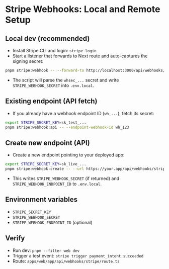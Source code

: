 # Stripe Webhooks: Local and Remote Setup

## Local dev (recommended)
- Install Stripe CLI and login: `stripe login`
- Start a listener that forwards to Next route and auto-captures the signing secret:
```bash
pnpm stripe:webhook -- --forward-to http://localhost:3000/api/webhooks/stripe
```
- The script will parse the `whsec_...` secret and write `STRIPE_WEBHOOK_SECRET` into `.env.local`.

## Existing endpoint (API fetch)
- If you already have a webhook endpoint ID (`wh_...`), fetch its secret:
```bash
export STRIPE_SECRET_KEY=sk_test_...
pnpm stripe:webhook:api -- --endpoint-webhook-id wh_123
```

## Create new endpoint (API)
- Create a new endpoint pointing to your deployed app:
```bash
export STRIPE_SECRET_KEY=sk_live_...
pnpm stripe:webhook:create -- --url https://your.app/api/webhooks/stripe --description "Prod webhook"
```
- This writes `STRIPE_WEBHOOK_SECRET` (if returned) and `STRIPE_WEBHOOK_ENDPOINT_ID` to `.env.local`.

## Environment variables
- `STRIPE_SECRET_KEY`
- `STRIPE_WEBHOOK_SECRET`
- `STRIPE_WEBHOOK_ENDPOINT_ID` (optional)

## Verify
- Run dev: `pnpm --filter web dev`
- Trigger a test event: `stripe trigger payment_intent.succeeded`
- Route: `apps/web/app/api/webhooks/stripe/route.ts`
